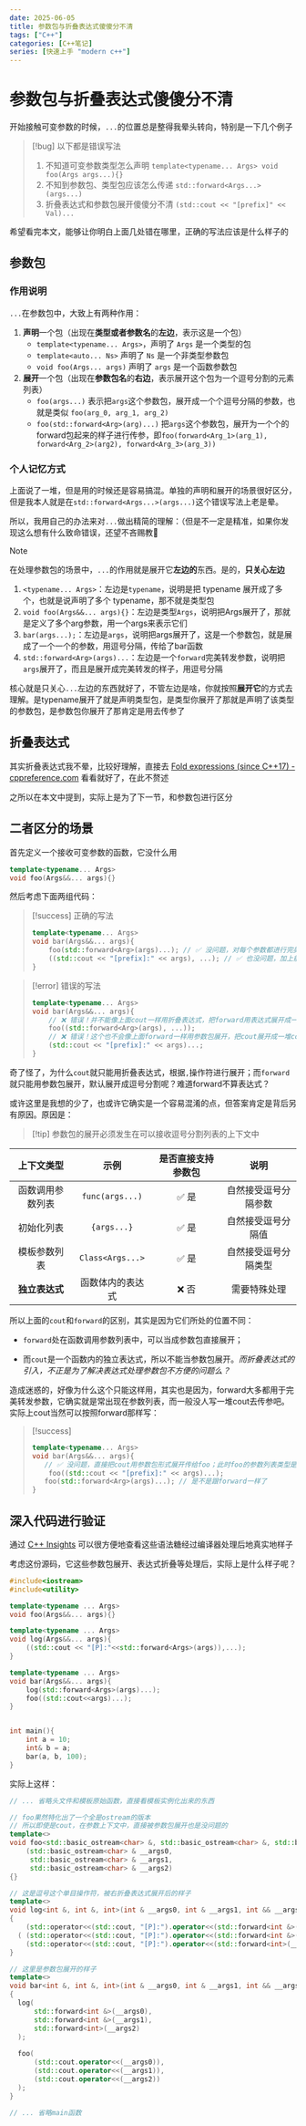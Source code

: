 ```yaml
---
date: 2025-06-05
title: 参数包与折叠表达式傻傻分不清
tags: ["C++"]
categories: [C++笔记]
series: [快速上手 "modern c++"]
---
```


# 参数包与折叠表达式傻傻分不清

开始接触可变参数的时候，`...`的位置总是整得我晕头转向，特别是一下几个例子

> [!bug] 以下都是错误写法
>
> 1. 不知道可变参数类型怎么声明 `template<typename... Args> void foo(Args args...){}`
> 2. 不知到参数包、类型包应该怎么传递 `std::forward<Args...>(args...)`
> 3. 折叠表达式和参数包展开傻傻分不清 `(std::cout << "[prefix]" << Val)...`

希望看完本文，能够让你明白上面几处错在哪里，正确的写法应该是什么样子的

## 参数包

### 作用说明

`...`在参数包中，大致上有两种作用：

1. **声明**一个包（出现在**类型或者参数名**的**左边**，表示这是一个包）
   - `template<typename... Args>`，声明了 `Args` 是一个类型的包
   - `template<auto... Ns>` 声明了 `Ns` 是一个非类型参数包
   - `void foo(Args... args)` 声明了 `args` 是一个函数参数包
2. **展开**一个包（出现在**参数包名**的**右边**，表示展开这个包为一个逗号分割的元素列表）
   - `foo(args...)` 表示把`args`这个参数包，展开成一个个逗号分隔的参数，也就是类似 `foo(arg_0, arg_1, arg_2)`
   - `foo(std::forward<Arg>(arg)...)` 把`args`这个参数包，展开为一个个的forward包起来的样子进行传参，即`foo(forward<Arg_1>(arg_1), forward<Arg_2>(arg2), forward<Arg_3>(arg_3))`

### 个人记忆方式

上面说了一堆，但是用的时候还是容易搞混。单独的声明和展开的场景很好区分，但是我本人就是在`std::forward<Args...>(args...)`这个错误写法上老是晕。

所以，我用自己的办法来对`...`做出精简的理解：（但是不一定是精准，如果你发现这么想有什么致命错误，还望不吝赐教🫰

> [!note]
>
> 在处理参数包的场景中，`...`的作用就是展开它**左边的**东西。是的，**只关心左边**
>
> 1. `<typename... Args>`：左边是`typename`，说明是把 typename 展开成了多个，也就是说声明了多个 typename，那不就是类型包
> 2. `void foo(Args&&... args){}`：左边是类型`Args`，说明把Args展开了，那就是定义了多个arg参数，用一个args来表示它们
> 3. `bar(args...);`：左边是`args`，说明把args展开了，这是一个参数包，就是展成了一个一个的参数，用逗号分隔，传给了bar函数
> 4. `std::forward<Arg>(args)...`：左边是一个`forward`完美转发参数，说明把`args`展开了，而且是展开成完美转发的样子，用逗号分隔

核心就是只关心`...`左边的东西就好了，不管左边是啥，你就按照**展开它**的方式去理解。是typename展开了就是声明类型包，是类型你展开了那就是声明了该类型的参数包，是参数包你展开了那肯定是用去传参了

## 折叠表达式

其实折叠表达式我不晕，比较好理解，直接去 [Fold expressions (since C++17) - cppreference.com](https://en.cppreference.com/w/cpp/language/fold.html) 看看就好了，在此不赘述

之所以在本文中提到，实际上是为了下一节，和参数包进行区分

## 二者区分的场景

首先定义一个接收可变参数的函数，它没什么用

```cpp
template<typename... Args>
void foo(Args&&... args){}
```

然后考虑下面两组代码：

> [!success] 正确的写法
>
> ```cpp
> template<typename... Args>
> void bar(Args&&... args){
>     foo(std::forward<Arg>(args)...); // ✅ 没问题，对每个参数都进行完美转发
>     ((std::cout << "[prefix]:" << args), ...); // ✅ 也没问题，加上前缀打印每个参数
> }
> ```

> [!error] 错误的写法
>
> ```cpp
> template<typename... Args>
> void bar(Args&&... args){
>     // ❌ 错误！并不能像上面cout一样用折叠表达式，把forward用表达式展开成一堆逗号分隔的参数
>     foo((std::forward<Arg>(args), ...));
>     // ❌ 错误！这个也不会像上面forward一样用参数包展开，把cout展开成一堆cout分别输出参数
>     (std::cout << "[prefix]:" << args)...;
> }
> ```

奇了怪了，为什么`cout`就只能用折叠表达式，根据`,`操作符进行展开；而`forward`就只能用参数包展开，默认展开成逗号分割呢？难道forward不算表达式？

或许这里是我想的少了，也或许它确实是一个容易混淆的点，但答案肯定是背后另有原因。原因是：

> [!tip] 参数包的展开必须发生在可以接收逗号分割列表的上下文中

|    上下文类型    |       示例       | 是否直接支持参数包 |         说明         |
| :--------------: | :--------------: | :----------------: | :------------------: |
| 函数调用参数列表 | `func(args...)`  |        ✅ 是        | 自然接受逗号分隔参数 |
|    初始化列表    |   `{args...}`    |        ✅ 是        |  自然接受逗号分隔值  |
|   模板参数列表   | `Class<Args...>` |        ✅ 是        | 自然接受逗号分隔类型 |
|  **独立表达式**  | 函数体内的表达式 |        ❌ 否        |     需要特殊处理     |

所以上面的`cout`和`forward`的区别，其实是因为它们所处的位置不同：

- `forward`处在函数调用参数列表中，可以当成参数包直接展开；

- 而`cout`是一个函数内的独立表达式，所以不能当参数包展开。*而折叠表达式的引入，不正是为了解决表达式处理参数包不方便的问题么？*

造成迷惑的，好像为什么这个只能这样用，其实也是因为，forward大多都用于完美转发参数，它确实就是常出现在参数列表，而一般没人写一堆cout去传参吧。实际上cout当然可以按照forward那样写：

> [!success]
>
> ```cpp
> template<typename... Args>
> void bar(Args&&... args){
>    // ✅ 没问题，直接把cout用参数包形式展开传给foo；此时foo的参数列表类型是一堆的ostream类型
>     foo((std::cout << "[prefix]:" << args)...);
>    foo(std::forward<Arg>(args)...); // 是不是跟forward一样了
> }
> ```

## 深入代码进行验证

通过 [C++ Insights](https://cppinsights.io/) 可以很方便地查看这些语法糖经过编译器处理后地真实地样子

考虑这份源码，它这些参数包展开、表达式折叠等处理后，实际上是什么样子呢？

```cpp
#include<iostream>
#include<utility>

template<typename ... Args>
void foo(Args&&... args){}

template<typename ... Args>
void log(Args&&... args){
	((std::cout << "[P]:"<<std::forward<Args>(args)),...);
}

template<typename ... Args>
void bar(Args&&... args){
	log(std::forward<Args>(args)...);
    foo((std::cout<<args)...);
}


int main(){
	int a = 10;
    int& b = a;
    bar(a, b, 100);
}
```

实际上这样：

```cpp
// ... 省略头文件和模板原始函数，直接看模板实例化出来的东西

// foo果然特化出了一个全是ostream的版本
// 所以即使是cout，在参数上下文中，直接被参数包展开也是没问题的
template<>
void foo<std::basic_ostream<char> &, std::basic_ostream<char> &, std::basic_ostream<char> &>
    (std::basic_ostream<char> & __args0, 
     std::basic_ostream<char> & __args1,
     std::basic_ostream<char> & __args2)
{}

// 这是逗号这个单目操作符，被右折叠表达式展开后的样子
template<>
void log<int &, int &, int>(int & __args0, int & __args1, int && __args2)
{
    (std::operator<<(std::cout, "[P]:").operator<<(std::forward<int &>(__args0))) , 
  ( (std::operator<<(std::cout, "[P]:").operator<<(std::forward<int &>(__args1))) , 
    (std::operator<<(std::cout, "[P]:").operator<<(std::forward<int>(__args2))) ) ;
}

// 这里是参数包展开的样子
template<>
void bar<int &, int &, int>(int & __args0, int & __args1, int && __args2)
{
  log(
      std::forward<int &>(__args0),
      std::forward<int &>(__args1),
      std::forward<int>(__args2)
  );
    
  foo(
      (std::cout.operator<<(__args0)), 
      (std::cout.operator<<(__args1)), 
      (std::cout.operator<<(__args2))
  );
}

// ... 省略main函数
```
